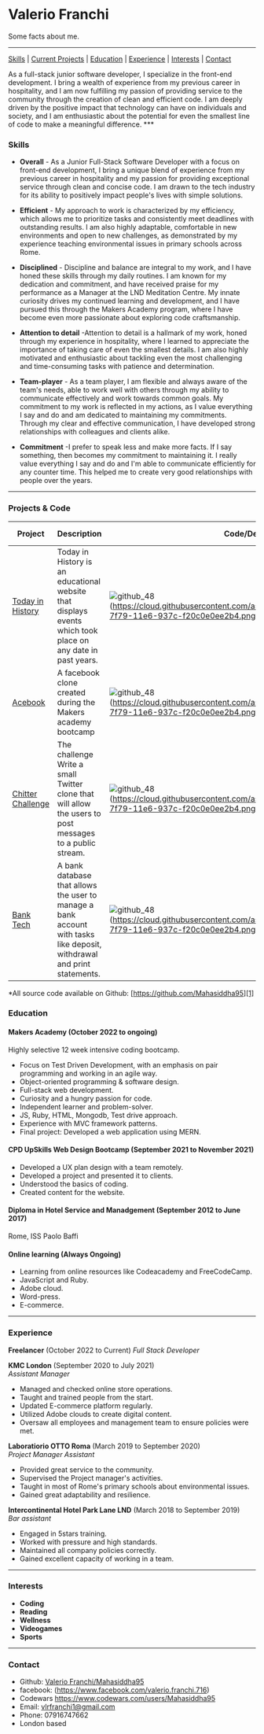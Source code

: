 # Valerio Franchi 

Some facts about me.
***
[Skills](#skills) | [Current Projects](#projects) | [Education](#education) | [Experience](#experience) | [Interests](#interests) | [Contact](#contact)

As a full-stack junior software developer, I specialize in the front-end development. I bring a wealth of experience from my previous career in hospitality, and I am now fulfilling my passion of providing service to the community through the creation of clean and efficient code. I am deeply driven by the positive impact that technology can have on individuals and society, and I am enthusiastic about the potential for even the smallest line of code to make a meaningful difference. ***

### <a name="skills">Skills</a>

- **Overall** - As a Junior Full-Stack Software Developer with a focus on front-end development, I bring a unique blend of experience from my previous career in hospitality and my passion for providing exceptional service through clean and concise code. I am drawn to the tech industry for its ability to positively impact people's lives with simple solutions.

- **Efficient** - My approach to work is characterized by my efficiency, which allows me to prioritize tasks and consistently meet deadlines with outstanding results. I am also highly adaptable, comfortable in new environments and open to new challenges, as demonstrated by my experience teaching environmental issues in primary schools across Rome.

- **Disciplined** - Discipline and balance are integral to my work, and I have honed these skills through my daily routines. I am known for my dedication and commitment, and have received praise for my performance as a Manager at the LND Meditation Centre. My innate curiosity drives my continued learning and development, and I have pursued this through the Makers Academy program, where I have become even more passionate about exploring code craftsmanship.

- **Attention to detail** -Attention to detail is a hallmark of my work, honed through my experience in hospitality, where I learned to appreciate the importance of taking care of even the smallest details. I am also highly motivated and enthusiastic about tackling even the most challenging and time-consuming tasks with patience and determination.

- **Team-player** - As a team player, I am flexible and always aware of the team's needs, able to work well with others through my ability to communicate effectively and work towards common goals. My commitment to my work is reflected in my actions, as I value everything I say and do and am dedicated to maintaining my commitments. Through my clear and effective communication, I have developed strong relationships with colleagues and clients alike.

- **Commitment** -I prefer to speak less and make more facts. If I say something, then becomes my commitment to maintaining it. I really value everything I say and do and I'm able to communicate efficiently for any counter time. This helped me to create very good relationships with people over the years.

***

### <a name="projects">Projects & Code</a>
Project | Description | Code/Demo Links | Technologies Used | Testing Technologies
--- | --- | --- | --- | ---
[Today in History][1] | Today in History is an educational website that displays events which took place on any date in past years. | ![github_48][1](https://cloud.githubusercontent.com/assets/12953472/18687862/de8df31e-7f79-11e6-937c-f20c0e0ee2b4.png) | JS, REACT, Express, Mongodb, Cypress
[Acebook][2] | A facebook clone created during the Makers academy bootcamp | ![github_48][2](https://cloud.githubusercontent.com/assets/12953472/18687862/de8df31e-7f79-11e6-937c-f20c0e0ee2b4.png)| MERN, Cypress, Jest
[Chitter Challenge][3] | The challenge Write a small Twitter clone that will allow the users to post messages to a public stream.|![github_48][3](https://cloud.githubusercontent.com/assets/12953472/18687862/de8df31e-7f79-11e6-937c-f20c0e0ee2b4.png) | Ruby, Rails, Rspec, HTML
[Bank Tech][4] | A bank database that allows the user to manage a bank account with tasks like deposit, withdrawal and print statements.|![github_48][4](https://cloud.githubusercontent.com/assets/12953472/18687862/de8df31e-7f79-11e6-937c-f20c0e0ee2b4.png) | HTML

*All source code available on Github: [https://github.com/Mahasiddha95][1]


### <a name="skills">Education</a>

#### Makers Academy (October 2022 to ongoing)
Highly selective 12 week intensive coding bootcamp.

- Focus on Test Driven Development, with an emphasis on pair programming and working in an agile way.
- Object-oriented programming & software design.
- Full-stack web development.
- Curiosity and a hungry passion for code.
- Independent learner and problem-solver.
- JS, Ruby, HTML, Mongodb, Test drive approach.
- Experience with MVC framework patterns.
- Final project: Developed a web application using MERN.

#### CPD UpSkills Web Design Bootcamp (September 2021 to November 2021)

- Developed a UX plan design with a team remotely.
- Developed a project and presented it to clients.
- Understood the basics of coding.
- Created content for the website.

#### Diploma in Hotel Service and Manadgement (September 2012 to June 2017)

Rome, ISS Paolo Baffi

#### Online learning (Always Ongoing) 

- Learning from online resources like Codeacademy and FreeCodeCamp.
- JavaScript and Ruby.
- Adobe cloud.
- Word-press.
- E-commerce.



***

### <a name="experience">Experience</a>

**Freelancer** (October 2022 to Current)
*Full Stack Developer*

**KMC London** (September 2020 to July 2021)    
*Assistant Manager*  
- Managed and checked online store operations.
- Taught and trained people from the start.
- Updated E-commerce platform regularly.
- Utilized Adobe clouds to create digital content.
- Oversaw all employees and management team to ensure policies were met.

**Laboratiorio OTTO Roma** (March 2019 to September 2020)   
*Project Manager Assistant*  
- Provided great service to the community.
- Supervised the Project manager's activities.
- Taught in most of Rome's primary schools about environmental issues.
- Gained great adaptability and resilience.

**Intercontinental Hotel Park Lane LND** (March 2018 to September 2019)   
*Bar assistant*  
- Engaged in 5stars training.
- Worked with pressure and high standards.
- Maintained all company policies correctly.
- Gained excellent capacity of working in a team.
***

### <a name="interests">Interests</a>

- **Coding**
- **Reading** 
- **Wellness**
- **Videogames** 
- **Sports**

***

### <a name="contact">Contact</a>
- Github: [Valerio Franchi/Mahasiddha95][5]
- facebook: (https://www.facebook.com/valerio.franchi.716)
- Codewars https://www.codewars.com/users/Mahasiddha95
- Email: vlrfranchi1@gmail.com
- Phone: 07916747662
- London based


[1]: https://github.com/alexridge/FinalProject-
[2]: https://github.com/Elle8888/acebook-mern-template-prometheans
[3]: https://github.com/Mahasiddha95/chitter_challenge
[4]: https://github.com/Mahasiddha95/bank-tech-test
[5]: https://github.com/Mahasiddha95
[6]: 
[7]: 
[8]: 
[9]: 
